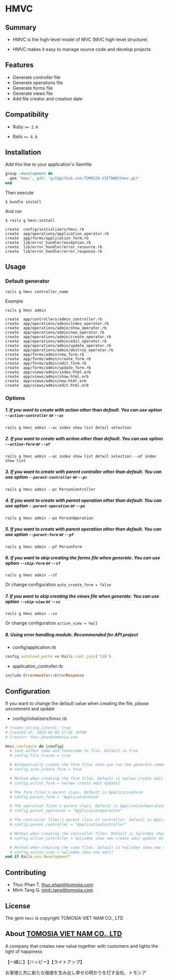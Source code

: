 # HMVC

## Summary

- HMVC is the high-level model of MVC (MVC high-level structure)

- HMVC makes it easy to manage source code and develop projects

## Features

- Generate controller file
- Generate operations file
- Generate forms file
- Generate views file
- Add file creator and creation date

## Compatibility
  
  - Ruby `>= 2.6`
  
  - Rails `>= 6.0`

## Installation

Add this line to your application's Gemfile

```ruby
group :development do
  gem 'hmvc', git: 'git@github.com:TOMOSIA-VIETNAM/hmvc.git'
end
```

Then execute

    $ bundle install
    
And run

    $ rails g hmvc:install
    
```
create  config/initializers/hmvc.rb
create  app/operations/application_operator.rb
create  app/forms/application_form.rb
create  lib/error_handler/exception.rb
create  lib/error_handler/error_resource.rb
create  lib/error_handler/error_response.rb
```

## Usage

### Default generator

```
rails g hmvc controller_name
```

Example

```
rails g hmvc admin
```

```
create  app/controllers/admin_controller.rb
create  app/operations/admin/index_operator.rb
create  app/operations/admin/show_operator.rb
create  app/operations/admin/new_operator.rb
create  app/operations/admin/create_operator.rb
create  app/operations/admin/edit_operator.rb
create  app/operations/admin/update_operator.rb
create  app/operations/admin/destroy_operator.rb
create  app/forms/admin/new_form.rb
create  app/forms/admin/create_form.rb
create  app/forms/admin/edit_form.rb
create  app/forms/admin/update_form.rb
create  app/views/admin/index.html.erb
create  app/views/admin/show.html.erb
create  app/views/admin/new.html.erb
create  app/views/admin/edit.html.erb
```

### Options

##### 1. If you want to create with action other than default. You can use option `--action-controller` or `--ac`

```
rails g hmvc admin --ac index show list detail selection
```

##### 2. If you want to create with action other than default. You can use option `--action-form` or `--af`

```
rails g hmvc admin --ac index show list detail selection --af index show list
```

##### 3. If you want to create with parent controller other than default. You can use option `--parent-controller` or `--pc`

```
rails g hmvc admin --pc PersonController
```

##### 4. If you want to create with parent operation other than default. You can use option `--parent-operation` or `--po`

```
rails g hmvc admin --po PersonOperation
```

##### 5. If you want to create with parent operation other than default. You can use option `--parent-form` or `--pf`

```
rails g hmvc admin --pf PersonForm
```

##### 6. If you want to skip creating the forms file when generate. You can use option `--skip-form` or `--sf`

```
rails g hmvc admin --sf
```

Or change configuration `auto_create_form = false`

##### 7. If you want to skip creating the views file when generate. You can use option `--skip-view` or `--sv`

```
rails g hmvc admin --sv
```

Or change configuration `action_view = %w[]`

##### 8. Using error handling module. Recommended for API project

- config/application.rb

```ruby
config.autoload_paths << Rails.root.join('lib')
```

- application_controller.rb

```ruby
include ErrorHandler::ErrorResponse
```

## Configuration

If you want to change the default value when creating the file, please uncomment and update

- config/initializers/hmvc.rb

```ruby
# frozen_string_literal: true
# Created at: 2023-02-02 17:01 +0700
# Creator: thuc.phan@tomosia.com

Hmvc.configure do |config|
  # Save author name and timestamp to file. Default is true
  # config.file_traces = true

  # Automatically create the form files when you run the generate command. Default is true
  # config.auto_create_form = true

  # Method when creating the form files. Default is %w[new create edit update]
  # config.action_form = %w[new create edit update]

  # The form files's parent class. Default is ApplicationForm
  # config.parent_form = "ApplicationForm"

  # The operation files's parent class. Default is ApplicationOperation
  # config.parent_operation = "ApplicationOperation"

  # The controller files's parent class of controller. Default is ApplicationController
  # config.parent_controller = "ApplicationController"

  # Method when creating the controller files. Default is %w[index show new create edit update destroy]
  # config.action_controller = %w[index show new create edit update destroy]

  # Method when creating the view files. Default is %w[index show new edit]
  # config.action_view = %w[index show new edit]
end if Rails.env.development?
```

## Contributing
  
  - Thuc Phan T. thuc.phan@tomosia.com
  - Minh Tang Q.  minh.tang@tomosia.com

## License

The gem `hmvc` is copyright TOMOSIA VIET NAM CO., LTD

## About [TOMOSIA VIET NAM CO., LTD](https://www.tomosia.com/)

A company that creates new value together with customers and lights the light of happiness

【一緒に】【ハッピー】【ライトアップ】

お客様と共に新たな価値を生み出し幸せの明かりを灯す会社、トモシア
